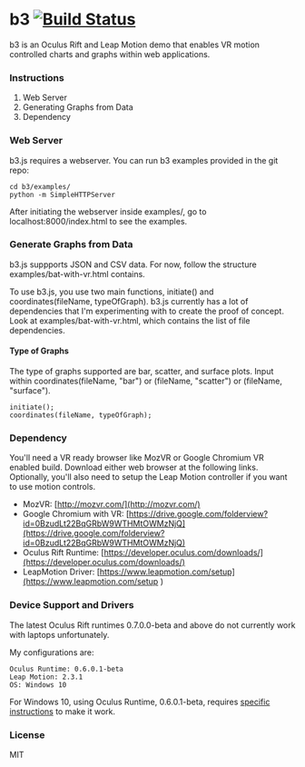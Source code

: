 b3 [![Build Status](https://travis-ci.org/huyle333/b3.svg?branch=master)](https://travis-ci.org/huyle333/b3)
==
b3 is an Oculus Rift and Leap Motion demo that enables VR motion controlled charts and graphs within web applications. 

### Instructions
1. Web Server
2. Generating Graphs from Data
3. Dependency

### Web Server
b3.js requires a webserver. You can run b3 examples provided in the git repo:
```
cd b3/examples/
python -m SimpleHTTPServer
```

After initiating the webserver inside examples/, go to localhost:8000/index.html to see the examples.

### Generate Graphs from Data
b3.js suppports JSON and CSV data. For now, follow the structure examples/bat-with-vr.html contains.

To use b3.js, you use two main functions, initiate() and coordinates(fileName, typeOfGraph). b3.js currently has a lot of dependencies that I'm experimenting with to create the proof of concept. Look at examples/bat-with-vr.html, which contains the list of file dependencies.

#### Type of Graphs
The type of graphs supported are bar, scatter, and surface plots. Input within coordinates(fileName, "bar") or (fileName, "scatter") or (fileName, "surface").

```
initiate();
coordinates(fileName, typeOfGraph);
```

### Dependency
You'll need a VR ready browser like MozVR or Google Chromium VR enabled build. Download either web browser at the following links. Optionally, you'll also need to setup the Leap Motion controller if you want to use motion controls.

+ MozVR: [http://mozvr.com/](http://mozvr.com/)
+ Google Chromium with VR: [https://drive.google.com/folderview?id=0BzudLt22BqGRbW9WTHMtOWMzNjQ](https://drive.google.com/folderview?id=0BzudLt22BqGRbW9WTHMtOWMzNjQ)
+ Oculus Rift Runtime: [https://developer.oculus.com/downloads/](https://developer.oculus.com/downloads/)
+ LeapMotion Driver: [https://www.leapmotion.com/setup](https://www.leapmotion.com/setup )

### Device Support and Drivers
The latest Oculus Rift runtimes 0.7.0.0-beta and above do not currently work with laptops unfortunately.

My configurations are:
```
Oculus Runtime: 0.6.0.1-beta
Leap Motion: 2.3.1
OS: Windows 10
```

For Windows 10, using Oculus Runtime, 0.6.0.1-beta, requires [specific instructions](https://www.reddit.com/comments/3f8g9d) to make it work.

### License
MIT
